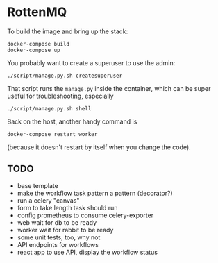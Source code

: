 RottenMQ
========

To build the image and bring up the stack:

    docker-compose build
    docker-compose up

You probably want to create a superuser to use the admin:

    ./script/manage.py.sh createsuperuser

That script runs the `manage.py` inside the container,
which can be super useful for troubleshooting, especially

    ./script/manage.py.sh shell

Back on the host, another handy command is

    docker-compose restart worker

(because it doesn't restart by itself when you change the code).

TODO
----

*   base template
*   make the workflow task pattern a pattern (decorator?)
*   run a celery "canvas"
*   form to take length task should run
*   config prometheus to consume celery-exporter
*   web wait for db to be ready
*   worker wait for rabbit to be ready
*   some unit tests, too, why not
*   API endpoints for workflows
*   react app to use API, display the workflow status

